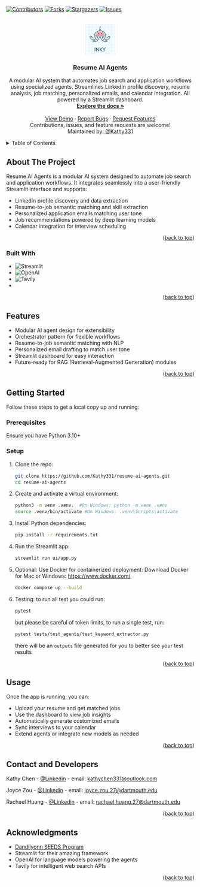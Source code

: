 <a name="readme-top"></a>

[![Contributors][contributors-shield]][contributors-url]
[![Forks][forks-shield]][forks-url]
[![Stargazers][stars-shield]][stars-url]
[![Issues][issues-shield]][issues-url]

<!-- PROJECT LOGO -->
<br />
<div align="center">
  <a href="https://github.com/Kathy331/resume-ai-agents">
    <img src="images/inky.png" alt="Logo" width="80" height="80">
  </a>

  <h3 align="center">Resume AI Agents</h3>

  <p align="center">
    A modular AI system that automates job search and application workflows using specialized agents.
    Streamlines LinkedIn profile discovery, resume analysis, job matching, personalized emails, and calendar integration. All powered by a Streamlit dashboard.
    <br />
    <a href="https://github.com/Kathy331/resume-ai-agents"><strong>Explore the docs »</strong></a>
    <br />
    <br />
    <a href="#">View Demo</a>
    ·
    <a href="https://github.com/Kathy331/resume-ai-agents/issues/new?labels=bug&template=bug-report---.md">Report Bugs</a>
    ·
    <a href="https://github.com/Kathy331/resume-ai-agents/issues/new?labels=enhancement&template=feature-request---.md">Request Features</a>
    <br />
    Contributions, issues, and feature requests are welcome!
    <br />
    Maintained by:<a href="https://github.com/Kathy331"> @Kathy331</a>

  </p>
</div>




<!-- TABLE OF CONTENTS -->
<details>
  <summary>Table of Contents</summary>
  <ol>
    <li>
      <a href="#about-the-project">About The Project</a>
      <ul>
        <li><a href="#built-with">Built With</a></li>
      </ul>
    </li>
    <li><a href="#features">Features</a></li>
    <li>
      <a href="#getting-started">Getting Started</a>
      <ul>
        <li><a href="#prerequisites">Prerequisites</a></li>
        <li><a href="#setup">Setup</a></li>
      </ul>
    </li>
    <li><a href="#usage">Usage</a></li>
    <li><a href="#contact-and-developers">Contact and Developers</a></li>
    <li><a href="#acknowledgments">Acknowledgments</a></li>
  </ol>
</details>

<!-- ABOUT THE PROJECT -->
## About The Project

Resume AI Agents is a modular AI system designed to automate job search and application workflows. It integrates seamlessly into a user-friendly Streamlit interface and supports:

- LinkedIn profile discovery and data extraction  
- Resume-to-job semantic matching and skill extraction  
- Personalized application emails matching user tone  
- Job recommendations powered by deep learning models  
- Calendar integration for interview scheduling  


<p align="right">(<a href="#readme-top">back to top</a>)</p>

### Built With

* ![Streamlit](https://img.shields.io/badge/Streamlit-FF4B4B?style=flat-square&logo=streamlit&logoColor=white)
* ![OpenAI](https://img.shields.io/badge/OpenAI-412991?style=flat-square&logo=openai&logoColor=white)
* ![Tavily](https://img.shields.io/badge/Tavily-4B8BBE?style=flat-square)
* 

<p align="right">(<a href="#readme-top">back to top</a>)</p>

<!-- FEATURES -->
## Features

- Modular AI agent design for extensibility  
- Orchestrator pattern for flexible workflows  
- Resume-to-job semantic matching with NLP  
- Personalized email drafting to match user tone  
- Streamlit dashboard for easy interaction  
- Future-ready for RAG (Retrieval-Augmented Generation) modules  

<p align="right">(<a href="#readme-top">back to top</a>)</p>

<!-- GETTING STARTED -->
## Getting Started

Follow these steps to get a local copy up and running:

### Prerequisites

Ensure you have Python 3.10+ 

### Setup

1. Clone the repo:
   ```bash
   git clone https://github.com/Kathy331/resume-ai-agents.git
   cd resume-ai-agents
   ```

2. Create and activate a virtual environment:
   ```bash
   python3 -m venv .venv.  #On Windows: python -m venv .venv
   source .venv/bin/activate #On Windows: .venv\Scripts\activate
   ```

3. Install Python dependencies:
   ```bash
   pip install -r requirements.txt
   ```

4. Run the Streamlit app:
   ```bash
   streamlit run ui/app.py
   ```

5. Optional: Use Docker for containerized deployment:
    Download Docker for Mac or Windows: https://www.docker.com/  
   ```bash
   docker compose up --build 
   ```
6. Testing:
    to run all test you could run: 
    ```bash
    pytest
    ```
    but please be careful of token limits, to run a single test, run: 
    ```bash
    pytest tests/test_agents/test_keyword_extractor.py
    ```
    there will be an `outputs` file generated for you to better see your test results 


<p align="right">(<a href="#readme-top">back to top</a>)</p>

<!-- USAGE -->
## Usage

Once the app is running, you can:

- Upload your resume and get matched jobs  
- Use the dashboard to view job insights  
- Automatically generate customized emails  
- Sync interviews to your calendar  
- Extend agents or integrate new models as needed  

<p align="right">(<a href="#readme-top">back to top</a>)</p>

<!-- CONTACT -->
## Contact and Developers

Kathy Chen - [@Linkedin](https://www.linkedin.com/in/kathy-chen-b35b532a6/) - email: kathychen331@outlook.com

Joyce Zou - [@Linkedin](https://www.linkedin.com/in/joyce-zou-57196a26b/) - email: joyce.zou.27@dartmouth.edu

Rachael Huang - [@Linkedin](https://www.linkedin.com/in/rachaelhuang/) - email: rachael.huang.27@dartmouth.edu


<p align="right">(<a href="#readme-top">back to top</a>)</p>

<!-- ACKNOWLEDGMENTS -->
## Acknowledgments
 
* [Dandilyonn SEEDS Program](https://www.dandilyonn.com/)
*  Streamlit for their amazing framework  
*  OpenAI for language models powering the agents  
*  Tavily for intelligent web search APIs 

<p align="right">(<a href="#readme-top">back to top</a>)</p>

<!-- MARKDOWN LINK & IMAGE DEFINITIONS -->
[contributors-shield]: https://img.shields.io/github/contributors/Kathy331/resume-ai-agents.svg?style=flat-square
[contributors-url]: https://github.com/Kathy331/resume-ai-agents/graphs/contributors
[forks-shield]: https://img.shields.io/github/forks/Kathy331/resume-ai-agents.svg?style=flat-square
[forks-url]: https://github.com/Kathy331/resume-ai-agents/network/members
[stars-shield]: https://img.shields.io/github/stars/Kathy331/resume-ai-agents.svg?style=flat-square
[stars-url]: https://github.com/Kathy331/resume-ai-agents/stargazers
[issues-shield]: https://img.shields.io/github/issues/Kathy331/resume-ai-agents.svg?style=flat-square
[issues-url]: https://github.com/Kathy331/resume-ai-agents/issues
